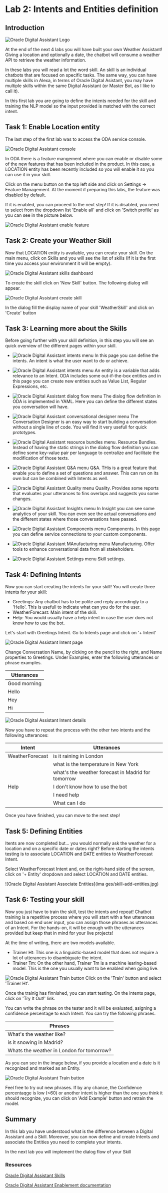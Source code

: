 # Lab 2: Intents and Entities definition

## Introduction

![Oracle Digital Assistant Logo](images/oda-sticker.jpg)

At the end of the next 4 labs you will have built your own Weather Assistant! 
Giving a location and optionally a date, the chatbot will consume a weather API to retrieve the weather information.

In these labs you will read a lot the word skill. An skill is an individual chatbots that are focused on specific tasks. The same way, you can have multiple skills in Alexa, in terms of Oracle Digital Asistant, you may have multiple skills within the same Digital Assistant (or Master Bot, as I like to call it).

In this first lab you are going to define the intents needed for the skill and training the NLP model so the input provided is matched with the correct intent.


## Task 1: Enable Location entity

The last step of the first lab was to access the ODA service console.

![Oracle Digital Assistant console](images/oda-dashboard.jpg)

In ODA there is a feature mangement where you can enable or disable some of the new features that has been included in the product. In this case, a LOCATION entity has been recently included so you will enable it so you can use it in your skill. 

Click on the menu button on the top left side and click on Settings -> Feature Management.
At the moment if preparing this labs, the feature was disabled by default.

If it is enabled, you can proceed to the next step!
If it is disabled, you need to select from the dropdown list 'Enable all' and click on 'Switch profile' as you can see in the picture below.

![Oracle Digital Assistant enable feature](images/enable-location-entity.jpg)

## Task 2: Create your Weather Skill

Now that LOCATION entity is available, you can create your skill.
On the main menu, click on Skills and you will see the list of skills (If it is the first time you access your environment it will be empty).

![Oracle Digital Assistant skills dashboard](images/skills-dashboard.jpg)

To create the skill click on 'New Skill' button. The following dialog will appear.

![Oracle Digital Assistant create skill](images/skill-creation-dialog.jpg)

In the dialog fill the display name of your skill 'WeatherSkill' and click on 'Create' button

## Task 3: Learning more about the Skills

Before going further with your skill definition, in this step you will see an quick overview of the different pages within your skill.

* ![Oracle Digital Assistant intents menu](images/menu-intent.jpg) In this page you can define the intents. An intent is what the user want to do or achieve.

* ![Oracle Digital Assistant intents menu](images/menu-entities.jpg) An entity is a variable that adds relevance to an Intent. ODA includes some out-if-the-box entities and in this page you can create new entities such as Value List, Regular Expressions, etc. 

* ![Oracle Digital Assistant dialog flow menu](images/menu-dialogflow.jpg) The dialog flow definition in ODA is implemented in YAML. Here you can define the different states you conversation will have.

* ![Oracle Digital Assistant conversational designer menu](images/menu-conversationdesigner.jpg) The Conversation Designer is an easy way to start building a conversation without a single line of code. You will find it very usefull for quick prototypes.

* ![Oracle Digital Assistant resource bundles menu](images/menu-resbundles.jpg). Resource Bundles. Instead of having the static strings in the dialog flow definition you can define some key-value pair per language to centralize and facilitate the modification of those texts.

* ![Oracle Digital Assistant Q&A menu](images/menu-qna.jpg) Q&A. THis is a great feature that enable you to define a set of questions and answer. This can run on its own but can be combined with Intents as well.

* ![Oracle Digital Assistant Quality menu](images/menu-quality.jpg) Quality. Provides some reports that evaluates your utterances to fins overlaps and suggests you some changes.

* ![Oracle Digital Assistant Insights menu](images/menu-insight.jpg) In Insight you can see some analytics of your skill. You can even see the actual conversations and the different states where those conversations have passed.

* ![Oracle Digital Assistant Components menu](images/menu-custcomponents.jpg) Components. In this page you can define service connections to your custom components. 

* ![Oracle Digital Assistant MAnufacturing menu](images/menu-manufacturing.jpg) Manufacturing. Offer tools to enhance conversational data from all stakeholders. 

* ![Oracle Digital Assistant Settings menu](images/menu-settings.jpg) Skill settings. 

## Task 4: Defining Intents

Now you can start creating the intents for your skill!
You will create three intents for your skill:
  * Greetings: Any chatbot has to be polite and reply accordingly to a 'Hello'. This is usefull to indicate what can you do for the user.
  * WeatherForecast: Main intent of the skill. 
  * Help: You would usually have a help intent in case the user does not know how to use the bot.

Let's start with Greetings Intent. Go to Intents page and click on '+ Intent'

![Oracle Digital Assistant Intent page](images/skill-intents-page-empty.jpg)

Change Conversation Name, by clcking on the pencil to the right, and Name properties to Greetings.
Under Examples, enter the following utterances or phrase examples.

| Utterances    |
| ------------- |
| Good morning  |
| Hello         |
| Hey           |
| Hi            |

![Oracle Digital Assistant Intent details](images/skills-create-intent.jpg)

Now you have to repeat the process with the other two intents and the following utterances:


| Intent            | Utterances                                            |
|-------------------|-------------------------------------------------------|
| WeatherForecast   | is it raining in London                               |
|                   | what is the temperature in New York                   |
|                   | what's the weather forecast in Madrid for tomorrow    |
| Help              | I don't know how to use the bot                       |
|                   | I need help                                           |
|                   | What can I do                                         |


Once you have finished, you can move to the next step!

## Task 5: Defining Entities

Itents are now completed but... you would normally ask the weather for a location and on a specific date or dates right? 
Before starting the intents testing is to associate LOCATION and DATE entities to WeatherForecast Intent.

Select WeatherForecast Intent and, on the right-hand side of the screen, click on '+ Entity' dropdown and select LOCATION and DATE entities.

![Oracle Digital Assistant Associate Entities](ima
ges/skill-add-entities.jpg)

## Task 6: Testing your skill

Now you just have to train the skill, test the intents and repeat! Chatbot training is a repetitive process where you will start with a few utterances and based on end user input, you can assign those phrases as utterances of an Intent.
For the hands-on, it will be enough with the utterances provided but keep that in mind for your live projects!

At the time of writing, there are two models available.
  * Trainer Ht: This one is a linguistic-based model that does not require a lot of utterances to disambiguate the intent.
  * Trainer Tm: On the other hand, Trainer Tm is a machine learing-based model. This is the one you usually want to be enabled when going live.

![Oracle Digital Assistant Train button](images/train-button.jpg) Click on the 'Train' button and select 'Trainer Ht'.

Once the trainig has finnished, you can start testing. On the intents page, click on 'Try It Out!' link.

You can write the phrase on the tester and it will be evaluated, asigning a confidence percentage to each Intent.
You can try the following phrases.

| Phrases                                   |
| ------------------------------------------|
| What's the weather like?                  |
| is it snowing in Madrid?                  |
| Whats the weather in London for tomorrow? |


As you can see in the image below, if you provide a location and a date is it recognized and marked as an Entity.

![Oracle Digital Assistant Train button](images/intent-tester.jpg)

Feel free to try out new phrases. If by any chance, the Confidence percentaqge is low (<60) or another intent is higher than the one you think it should recognize, you can click on 'Add Example' button and retrain the model.

## Summary

In this lab you have understood what is the difference between a Digital Assistant and a Skill. Moreover, you can now define and create Intents and associate the Entities you need to complete your intents.

In the next lab you will implement the dialog flow of your Skill

### Resources

[Oracle Digital Assistant Skills](https://docs.cloud.oracle.com/en-us/iaas/digital-assistant/doc/skills-ada.html)

[Oracle Digital Assistant Enablement documentation](http://bit.ly/ODAEnablement)

